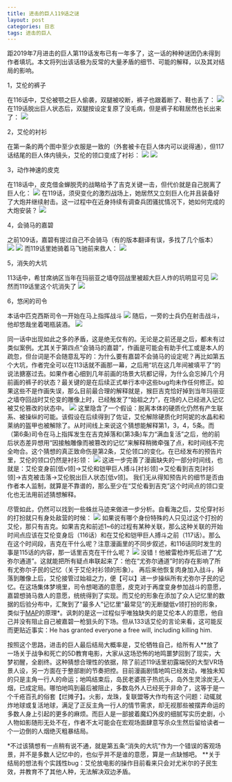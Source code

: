 ```yaml
---
title: 进击的巨人119话之谜
layout: post
categories: 日志
tags: 进击的巨人
---
```

距2019年7月进击的巨人第119话发布已有一年多了，这一话的种种谜团仍未得到作者填坑。本文将列出该话极为反常的大量矛盾的细节、可能的解释，以及其对结局的影响。

1，艾伦的裤子

在116话中，艾伦被颚之巨人偷袭，双腿被咬断，裤子也跟着断了、鞋也丢了：
![](https://nullrecurrent.github.io//image/107.jpg)
在119话脱出巨人状态后，双腿按设定复原了没毛病，但是裤子和鞋居然也长出来了：
![](https://nullrecurrent.github.io//image/108.jpg)

2，艾伦的衬衫

在第一条的两个图中至少衣服是一致的（外套被卡在巨人体内可以说得通），但117话结尾的巨人体内镜头，艾伦的领口变成了衬衫：
![](https://nullrecurrent.github.io//image/109.jpg)
![](https://nullrecurrent.github.io//image/110.jpg)


3，动作神速的皮克

在118话中，皮克借金蝉脱壳的战略给予了吉克关键一击，但代价就是自己脱离了巨人化：
![](https://nullrecurrent.github.io//image/111.jpg)
在119话，须臾变化的激烈战场上，她居然又立刻巨人化并且装备好了大炮并继续射击。这一过程中在近身持续有调查兵团骚扰情况下，她如何完成的大炮安装？
![](https://nullrecurrent.github.io//image/112.jpg)

4，会骑马的嘉碧

之前109话，嘉碧有提过自己不会骑马（有的版本翻译有误，多找了几个版本）
![](https://nullrecurrent.github.io//image/114.jpg)
![](https://nullrecurrent.github.io//image/115.jpg)
而119话里她骑着马飞驰前来救人：
![](https://nullrecurrent.github.io//image/113.jpg)

5，消失的大坑

113话中，希甘席纳区当年在玛丽亚之墙夺回战里被超大巨人炸的坑明显可见
![](https://nullrecurrent.github.io//image/116.jpg)
然而119话里这个坑消失了
![](https://nullrecurrent.github.io//image/117.jpg)

6，悠闲的司令

本话中匹克西斯司令一开始在马上指挥战斗
![](https://nullrecurrent.github.io//image/118.jpg)
随后，一旁的士兵仍在射击战斗，他却悠哉坐着喝瓶装酒。 
![](https://nullrecurrent.github.io//image/119.jpg)

同一话中出现如此之多的矛盾，这是绝无仅有的。无论是之前还是之后，都未有过类似案例。尤其关于第四点“会骑马的嘉碧”，作画是可能会有助手代工或是本人的疏忽，但台词是不会随意乱写的：为什么要有嘉碧不会骑马的设定呢？再比如第五个大坑，作者完全可以在113话就不画那一幕，之后用“坑在这几年间被填平了”的说法搪塞过去。如果作者心细到几年前画的场景大坑都记得，为什么会忘掉几个月前画的裤子的状态？最关键的是在后续正式单行本中这些bug均未作任何修正。如果这些不是作画失误，那么目前最合理的解释就是，猴巨吉克恰好掉到当年玛丽亚之墙夺回战时艾伦变的雕像上时，已经触发了“始祖之力”，在场的人已经进入记忆被艾伦篡改的状态中。
![](https://nullrecurrent.github.io//image/120.jpg)
这里隐含了一个假设：脱离本体的硬质化仍然有产生联系、被操纵的可能。该假设在后续得到了佐证，艾伦解除硬质化时阿妮的水晶和和莱纳的盔甲也被解除了。从时间线上来说这个猜想能解释第1，3，4，5条。而（第6条)司令在马上指挥发生在吉克掉落和(第3条)车力“满血复活”之后，他的前后状态差异想用“因接触雕像而被篡改的记忆”来解释稍微牵强了点，和时间线不完全吻合。这个猜想的真正致命伤是第2条，艾伦领口的变化。在已经发布的预告片里，艾伦的领口仍然是衬衫领：
![](https://nullrecurrent.github.io//image/121.jpg)
这进一步完善了漫画缺失的一部分时间线，也就是：艾伦变身前[低v领]→艾伦和铠甲巨人搏斗[衬衫领]→艾伦看到吉克[衬衫领]→吉克被击落→艾伦脱出巨人状态[低v领]。
我们无从得知预告片的细节是否由作者本人监制，就算是不靠谱的，那么至少在“艾伦看到吉克”这个时间点的领口变化也无法用前述猜想解释。

尽管如此，仍然可以找到一些蛛丝马迹来做进一步分析。自看海之后，艾伦穿衬衫的打扮就只有身处敌营的时候：
![](https://nullrecurrent.github.io//image/122.jpg)
如果说有哪个身份特殊的人只见过这个打扮的艾伦，那只有吉克。如果吉克和前述1~6的过程有某种关联，那么这种关联的开始时间点应该在艾伦变身后（116话）和在艾伦和铠甲巨人搏斗之前（117话）。那么在这个时间段，吉克在干什么呢？注意漫画里的不同步叙述，和116话同时发生的事是115话的内容，那一话里吉克在干什么呢？
![](https://nullrecurrent.github.io//image/133.jpg)
没错！他被雷枪炸死后进了“尤弥尔通道”。这就能把所有疑点串联起来了：他在“尤弥尔通道”时的存在影响了所有尤弥尔子民的记忆（关于艾伦衬衫领的形象）。
再后来他恢复肉身加入战斗，掉落到雕像上后，艾伦接管过始祖之力，便【可以】进一步操纵所有尤弥尔子民的记忆。在这场集体梦境里，司令想喝酒的意愿，皮克对于再度变身参加战斗的意愿，嘉碧想骑马救人的意愿，统统得到了实现。而艾伦的形象在添加了众人记忆里的数据的后验分布中，汇聚到了“最多人”记忆里“最常见”的无断腿低v领打扮的形象，类似于[MAP](https://en.wikipedia.org/wiki/Maximum_a_posteriori_estimation)的原理\*。讽刺的是这一过程似乎唯独缺失的是艾伦本人的意愿，他自己并没有阻止自己被嘉碧一枪狙头的下场。但从133话艾伦的言论来看，这可能反而更贴近事实：He has granted everyone a free will, including killing him. 

按照这个思路，进击的巨人最后结局大概率是，艾伦牺牲自己，给所有人\*\*放了一场关于战争和死亡的5D教育电影，大家从这场恐怖的地鸣噩梦回到了现实，大梦初醒，全剧终。这种猜想合理性的依据，除了前述119话里初露端倪的大型VR场景人设，另一方面在于整部剧的节奏把控。目前漫画剧情地鸣已经发动，唯独未知的只是主角一行人的命运；地鸣结束后，岛民老婆孩子热炕头，岛外生灵涂炭无人烟，已成定局。哪怕地鸣到最后被阻止，多数岛外人已经死于非命了，这等于是一个千疮百孔的俗套【烂摊子】。火影，龙珠，复联盟等大作均有这个问题：动辄就炸地球或复活地球，满足了正反主角一行人的情节需求，却无视那些被摆弄命运的多数人身上引起的更多的麻烦。而巨人是一部披着魔幻外皮的细腻写实历史剧，小人物如影随形无处不在，作者不太可能会在宏观场面肆意写杀众生然后留给读者一个一边倒的人烟绝灭粗暴结局。

\*不过该猜想有一点稍有说不通，就是第五条“消失的大坑”作为一个错误的客观场景，并不是多数人记忆中的，也似乎并不是谁的意愿，算是一点缺憾吧。
\*\*关于结局的想法有个实践性bug：艾伦放电影的操作目前看来只会对尤米尔的子民生效，并教育不了其他人种，无法解决双边矛盾。
